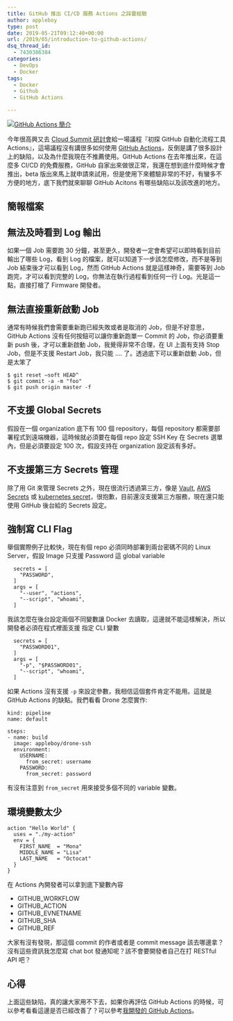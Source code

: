 ```yaml
---
title: GitHub 推出 CI/CD 服務 Actions 之踩雷經驗
author: appleboy
type: post
date: 2019-05-21T09:12:40+00:00
url: /2019/05/introduction-to-github-actions/
dsq_thread_id:
  - 7430386384
categories:
  - DevOps
  - Docker
tags:
  - Docker
  - Github
  - GitHub Actions

---
```

[![GitHub Actions 簡介][1]][1]

今年很高興又去 [Cloud Summit 研討會][2]給一場議程『初探 GitHub 自動化流程工具 Actions』，這場議程沒有講很多如何使用 [GitHub Actions][3]，反倒是講了很多設計上的缺陷，以及為什麼我現在不推薦使用。GitHub Actions 在去年推出來，在這麼多 CI/CD 的免費服務，GitHub 自家出來做很正常，我還在想到底什麼時候才會推出，beta 版出來馬上就申請來試用，但是使用下來體驗非常的不好，有蠻多不方便的地方，底下我們就來聊聊 GitHub Acitons 有哪些缺陷以及該改進的地方。

<!--more-->

## 簡報檔案

## 無法及時看到 Log 輸出

如果一個 Job 需要跑 30 分鐘，甚至更久，開發者一定會希望可以即時看到目前輸出了哪些 Log，看到 Log 的檔案，就可以知道下一步該怎麼修改，而不是等到 Job 結束後才可以看到 Log，然而 GitHub Actions 就是這樣神奇，需要等到 Job 跑完，才可以看到完整的 Log，你無法在執行過程看到任何一行 Log。光是這一點，直接打槍了 Firmware 開發者。

## 無法直接重新啟動 Job

通常有時候我們會需要重新跑已經失敗或者是取消的 Job，但是不好意思，GitHub Actions 沒有任何按鈕可以讓你重新跑單一 Commit 的 Job，你必須要重新 push 後，才可以重新啟動 Job，我覺得非常不合理，在 UI 上面有支持 Stop Job，但是不支援 Restart Job，我只能 .... 了。透過底下可以重新啟動 Job，但是太笨了

<pre><code class="language-shell">$ git reset —soft HEAD^
$ git commit -a -m "foo"
$ git push origin master -f</code></pre>

## 不支援 Global Secrets

假設在一個 organization 底下有 100 個 repository，每個 repository 都需要部署程式到遠端機器，這時候就必須要在每個 repo 設定 SSH Key 在 Secrets 選單內，但是必須要設定 100 次，假設支持在 organization 設定該有多好。

## 不支援第三方 Secrets 管理

除了用 Git 來管理 Secrets 之外，現在很流行透過第三方，像是 [Vault][4], [AWS Secrets][5] 或 [kubernetes secret][6]，很抱歉，目前還沒支援第三方服務，現在還只能使用 GitHub 後台給的 Secrets 設定。

## 強制寫 CLI Flag

舉個實際例子比較快，現在有個 repo 必須同時部署到兩台密碼不同的 Linux Server，假設 Image 只支援 Password 這 global variable

<pre><code class="language-shell">  secrets = [
    "PASSWORD",
  ]
  args = [
    "--user", "actions",
    "--script", "whoami",
  ] </code></pre>

我該怎麼在後台設定兩個不同變數讓 Docker 去讀取，這邊就不能這樣解決，所以開發者必須在程式裡面支援 指定 CLI 變數

<pre><code class="language-shell">  secrets = [
    "PASSWORD01",
  ]
  args = [
    "-p", "$PASSWORD01",
    "--script", "whoami",
  ] </code></pre>

如果 Actions 沒有支援 `-p` 來設定參數，我相信這個套件肯定不能用。這就是 GitHub Actions 的缺點。我們看看 Drone 怎麼實作:

<pre><code class="language-yaml">kind: pipeline
name: default

steps:
- name: build
  image: appleboy/drone-ssh
  environment:
    USERNAME:
      from_secret: username
    PASSWORD:
      from_secret: password </code></pre>

有沒有注意到 `from_secret` 用來接受多個不同的 variable 變數。

## 環境變數太少

<pre><code class="language-shell">action "Hello World" {
  uses = "./my-action"
  env = {
    FIRST_NAME  = "Mona"
    MIDDLE_NAME = "Lisa"
    LAST_NAME   = "Octocat"
  }
} </code></pre>

在 Actions 內開發者可以拿到底下變數內容

  * GITHUB_WORKFLOW
  * GITHUB_ACTION
  * GITHUB_EVNETNAME
  * GITHUB_SHA
  * GITHUB_REF

大家有沒有發現，那這個 commit 的作者或者是 commit message 該去哪邊拿？沒有這些資訊我怎麼寫 chat bot 發通知呢？該不會要開發者自己在打 RESTful API 吧？

## 心得

上面這些缺陷，真的讓大家用不下去，如果你再評估 GitHub Actions 的時候，可以參考看看這邊是否已經改善了？可以參考[我開發的 GitHub Actions][7]。

 [1]: https://lh3.googleusercontent.com/vs6XKU4keYmwiBUeWrTVbYl4WKH7cTcmu6Lcggv0QWEBK81D06mbPg7skrmlnYrUf0JlEzhwjJwtmjVJ4p9wLXmbTs4mmzviiCK1RRwBhRXGom5w_3JSQwnV6UUbfH5Pd9uNNU5SCQE=w1920-h1080 "GitHub Actions 簡介"
 [2]: https://cloudsummit.ithome.com.tw/
 [3]: https://github.com/features/actions
 [4]: https://www.vaultproject.io/
 [5]: https://aws.amazon.com/tw/secrets-manager/
 [6]: https://kubernetes.io/docs/concepts/configuration/secret/
 [7]: https://github.com/appleboy?utf8=%E2%9C%93&tab=repositories&q=actions&type=&language=